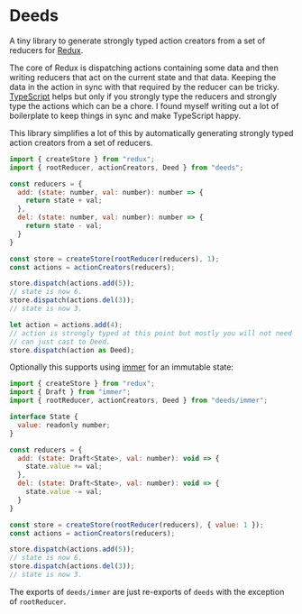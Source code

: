 # Deeds

A tiny library to generate strongly typed action creators from a set of reducers
for [Redux](https://redux.js.org/).

The core of Redux is dispatching actions containing some data and then writing
reducers that act on the current state and that data. Keeping the data in the
action in sync with that required by the reducer can be tricky.
[TypeScript](https://www.typescriptlang.org/) helps but only if you strongly
type the reducers and strongly type the actions which can be a chore. I found
myself writing out a lot of boilerplate to keep things in sync and make
TypeScript happy.

This library simplifies a lot of this by automatically generating strongly typed
action creators from a set of reducers.

```javascript
import { createStore } from "redux";
import { rootReducer, actionCreators, Deed } from "deeds";

const reducers = {
  add: (state: number, val: number): number => {
    return state + val;
  },
  del: (state: number, val: number): number => {
    return state - val;
  }
}

const store = createStore(rootReducer(reducers), 1);
const actions = actionCreators(reducers);

store.dispatch(actions.add(5));
// state is now 6.
store.dispatch(actions.del(3));
// state is now 3.

let action = actions.add(4);
// action is strongly typed at this point but mostly you will not need that and
// can just cast to Deed.
store.dispatch(action as Deed);
```

Optionally this supports using [immer](https://immerjs.github.io/immer) for an
immutable state:

```javascript
import { createStore } from "redux";
import { Draft } from "immer";
import { rootReducer, actionCreators, Deed } from "deeds/immer";

interface State {
  value: readonly number;
}

const reducers = {
  add: (state: Draft<State>, val: number): void => {
    state.value += val;
  },
  del: (state: Draft<State>, val: number): void => {
    state.value -= val;
  }
}

const store = createStore(rootReducer(reducers), { value: 1 });
const actions = actionCreators(reducers);

store.dispatch(actions.add(5));
// state is now 6.
store.dispatch(actions.del(3));
// state is now 3.
```

The exports of `deeds/immer` are just re-exports of `deeds` with the exception
of `rootReducer`.
